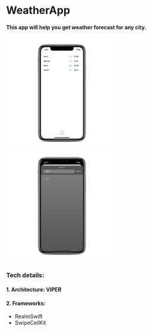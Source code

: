 # WeatherApp
#### This app will help you get weather forecast for any city.
<p float="left">
<img src="https://github.com/deshinam/weatherApp/blob/master/Simulator%20Screen%20Shot%20-%20iPhone%2011%20-%202020-09-04%20at%2015.22.34_iphonexspacegrey_portrait.png" alt="drawing" width="300"/>
<img src="https://github.com/deshinam/weatherApp/blob/master/Simulator%20Screen%20Shot%20-%20iPhone%2011%20-%202020-09-01%20at%2022.15.17_iphonexspacegrey_portrait.png" alt="drawing" width="300"/>

</p>

### Tech details:
#### 1. Architecture: VIPER
#### 2. Frameworks:
- RealmSwift
- SwipeCellKit
